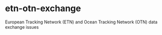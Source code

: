 # etn-otn-exchange
European Tracking Network (ETN) and Ocean Tracking Network (OTN) data exchange issues
